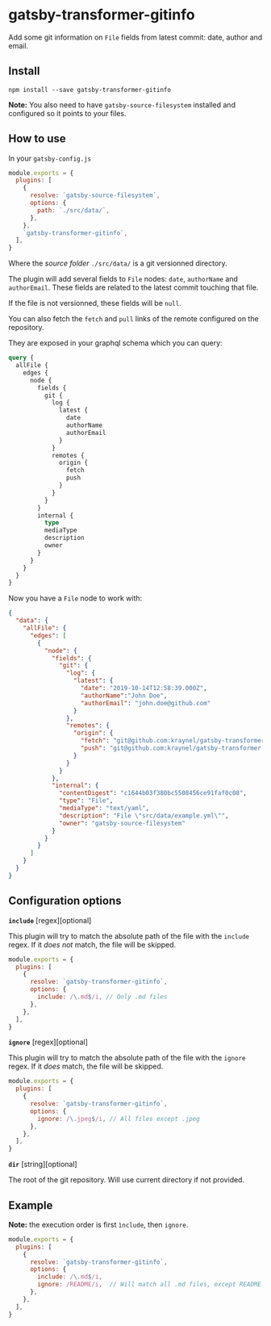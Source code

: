 # gatsby-transformer-gitinfo

Add some git information on `File` fields from latest commit: date, author and email.

## Install

`npm install --save gatsby-transformer-gitinfo`

**Note:** You also need to have `gatsby-source-filesystem` installed and configured so it
points to your files.

## How to use

In your `gatsby-config.js`

```javascript
module.exports = {
  plugins: [
    {
      resolve: `gatsby-source-filesystem`,
      options: {
        path: `./src/data/`,
      },
    },
    `gatsby-transformer-gitinfo`,
  ],
}
```

Where the _source folder_ `./src/data/` is a git versionned directory.

The plugin will add several fields to `File` nodes: `date`, `authorName` and `authorEmail`. These fields are related to the latest commit touching that file.

If the file is not versionned, these fields will be `null`.

You can also fetch the `fetch` and `pull` links of the remote configured on the repository.

They are exposed in your graphql schema which you can query:

```graphql
query {
  allFile {
    edges {
      node {
        fields {
          git {
            log {
              latest {
                date
                authorName
                authorEmail
              }
            }
            remotes {
              origin {
                fetch
                push
              }
            }
          }
        }
        internal {
          type
          mediaType
          description
          owner
        }
      }
    }
  }
}
```

Now you have a `File` node to work with:

```json
{
  "data": {
    "allFile": {
      "edges": [
        {
          "node": {
            "fields": {
              "git": {
                "log": {
                  "latest": {
                    "date": "2019-10-14T12:58:39.000Z",
                    "authorName":"John Doe",
                    "authorEmail": "john.doe@github.com"
                  }
                },
                "remotes": {
                  "origin": {
                    "fetch": "git@github.com:kraynel/gatsby-transformer-gitinfo.git",
                    "push": "git@github.com:kraynel/gatsby-transformer-gitinfo.git",
                  }
                }
              }
            },
            "internal": {
              "contentDigest": "c1644b03f380bc5508456ce91faf0c08",
              "type": "File",
              "mediaType": "text/yaml",
              "description": "File \"src/data/example.yml\"",
              "owner": "gatsby-source-filesystem"
            }
          }
        }
      ]
    }
  }
}
```

## Configuration options

**`include`** [regex][optional]

This plugin will try to match the absolute path of the file with the `include` regex.
If it *does not* match, the file will be skipped.

```javascript
module.exports = {
  plugins: [
    {
      resolve: `gatsby-transformer-gitinfo`,
      options: {
        include: /\.md$/i, // Only .md files
      },
    },
  ],
}
```


**`ignore`** [regex][optional]

This plugin will try to match the absolute path of the file with the `ignore` regex.
If it *does* match, the file will be skipped.

```javascript
module.exports = {
  plugins: [
    {
      resolve: `gatsby-transformer-gitinfo`,
      options: {
        ignore: /\.jpeg$/i, // All files except .jpeg
      },
    },
  ],
}
```

**`dir`** [string][optional]

The root of the git repository. Will use current directory if not provided.

## Example

**Note:** the execution order is first `ìnclude`, then `ignore`.

```javascript
module.exports = {
  plugins: [
    {
      resolve: `gatsby-transformer-gitinfo`,
      options: {
        include: /\.md$/i,
        ignore: /README/i,  // Will match all .md files, except README.md
      },
    },
  ],
}
```
